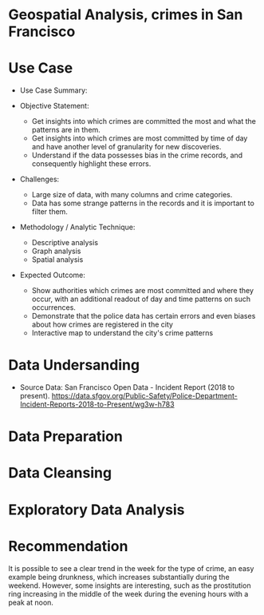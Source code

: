 # **Geospatial Analysis, crimes in San Francisco**

# Use Case

- Use Case Summary:
- Objective Statement:
  * Get insights into which crimes are committed the most and what the patterns are in them.
  * Get insights into which crimes are most committed by time of day and have another level of granularity for new discoveries.
  * Understand if the data possesses bias in the crime records, and consequently highlight these errors.

- Challenges:
  * Large size of data, with many columns and crime categories.
  * Data has some strange patterns in the records and it is important to filter them.

- Methodology / Analytic Technique:
  * Descriptive analysis
  * Graph analysis
  * Spatial analysis
 
- Expected Outcome:
  * Show authorities which crimes are most committed and where they occur, with an additional readout of day and time patterns on such occurrences.
  * Demonstrate that the police data has certain errors and even biases about how crimes are registered in the city
  * Interactive map to understand the city's crime patterns

# Data Undersanding
- Source Data: San Francisco Open Data - Incident Report (2018 to present). https://data.sfgov.org/Public-Safety/Police-Department-Incident-Reports-2018-to-Present/wg3w-h783

# Data Preparation

# Data Cleansing

# Exploratory Data Analysis

# Recommendation


It is possible to see a clear trend in the week for the type of crime, an easy example being drunkness, which increases substantially during the weekend. However, some insights are interesting, such as the prostitution ring increasing in the middle of the week during the evening hours with a peak at noon.
